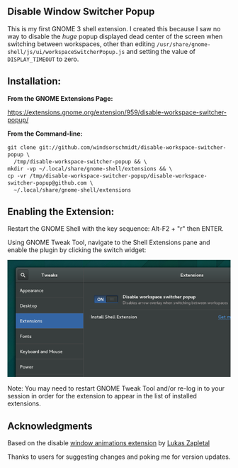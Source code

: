 ## Disable Window Switcher Popup

This is my first GNOME 3 shell extension. I created this because I saw no way to disable the *huge* popup displayed dead center of the screen when switching between workspaces, other than editing `/usr/share/gnome-shell/js/ui/workspaceSwitcherPopup.js` and setting the value of `DISPLAY_TIMEOUT` to zero.

## Installation:

**From the GNOME Extensions Page:**

https://extensions.gnome.org/extension/959/disable-workspace-switcher-popup/


**From the Command-line:**

```
git clone git://github.com/windsorschmidt/disable-workspace-switcher-popup \
  /tmp/disable-workspace-switcher-popup && \
mkdir -vp ~/.local/share/gnome-shell/extensions && \
cp -vr /tmp/disable-workspace-switcher-popup/disable-workspace-switcher-popup@github.com \
  ~/.local/share/gnome-shell/extensions
```

## Enabling the Extension:

Restart the GNOME Shell with the key sequence: Alt-F2 + "r" then ENTER.

Using GNOME Tweak Tool, navigate to the Shell Extensions pane and enable the plugin by clicking the switch widget:

![Screenshot](/screenshot.png "Enabling extension in GNOME Tweak Tool")

Note: You may need to restart GNOME Tweak Tool and/or re-log in to your session in order for the extension to appear in the list of installed extensions.

## Acknowledgments

Based on the disable [window animations extension](https://github.com/lzap/disable-window-animations) by [Lukas Zapletal](https://github.com/lzap)

Thanks to users for suggesting changes and poking me for version updates.
